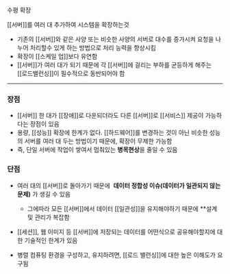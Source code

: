 수평 확장

[[서버]]를 여러 대 추가하여 시스템을 확장하는것

- 기존의 [[서버]]와 같은 사양 또는 비슷한 사양의 서버로 대수를 증가시켜 요청을 나누어 처리할수 있게 하는 방법으로 처리 능력을 향상시킴
- 확장이 [[스케일 업]]보다 유연함
- [[서버]]가 여러 대가 되기 때문에 각 [[서버]]에 걸리는 부하를 균등하게 해주는 [[로드밸런싱]]이 필수적으로 동반되어야 함

---
### 장점

- [[서버]] 한 대가 [[장애]]로 다운되더라도 다른 [[서버]]로 [[서비스]] 제공이 가능하다는 장점이 있음
- 용량, [[성능]] 확장에 한계가 없다. [[하드웨어]]를 변경하는 것이 아닌 비슷한 성능의 서버를 여러 대 두는 방법이기 때문에, 확장이 무제한 가능함
- 즉, 단일 서버에 작업이 쌓여서 멈춰있는 **병목현상**을 줄일 수 있음

### 단점

- 여러 대의 [[서버]]로 돌아가기 때문에  **데이터 정합성 이슈(데이터가 일관되지 않는 문제)** 가 생길 수 있음
    - 그에따라 모든 [[서버]]에서 데이터 [[일관성]]을 유지해야하기 때문에 **설계 및 관리가 복잡함
	
- [[세션]], 웹 이미지 등 [[서버]]에 저장되는 데이터를 어떤식으로 공유해야할지에 대한 기술적인 한계가 있음
- 병렬 컴퓨팅 환경을 구성하고, 유지하려면, [[로드 밸런싱]]에 대한 높은 이해도가 요구됨
